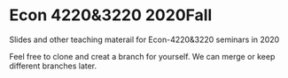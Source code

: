 # Econ 4220&3220 2020Fall
Slides and other teaching materail for Econ-4220&3220 seminars in 2020

Feel free to clone and creat a branch for yourself. We can merge or keep different branches later. 
